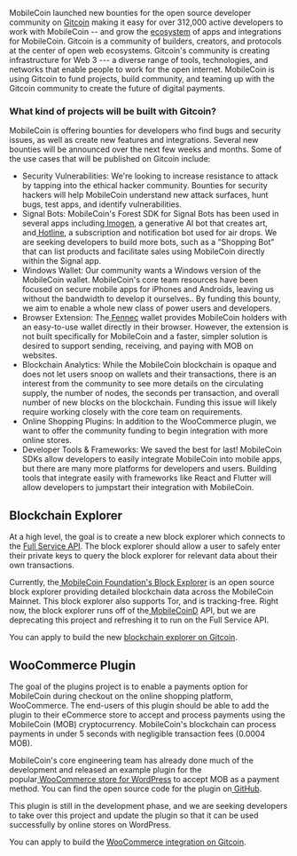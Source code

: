 MobileCoin launched new bounties for the open source developer community on [Gitcoin](https://gitcoin.co/mobilecoinofficial/bounties) making it easy for over 312,000 active developers to work with MobileCoin -- and grow the [ecosystem](https://developers.mobilecoin.com/ecosystem) of apps and integrations for MobileCoin. Gitcoin is a community of builders, creators, and protocols at the center of open web ecosystems. Gitcoin's community is creating infrastructure for Web 3 --- a diverse range of tools, technologies, and networks that enable people to work for the open internet. MobileCoin is using Gitcoin to fund projects, build community, and teaming up with the Gitcoin community to create the future of digital payments. 

### What kind of projects will be built with Gitcoin?

MobileCoin is offering bounties for developers who find bugs and security issues, as well as create new features and integrations. Several new bounties will be announced over the next few weeks and months. Some of the use cases that will be published on Gitcoin include:

-   Security Vulnerabilities: We're looking to increase resistance to attack by tapping into the ethical hacker community. Bounties for security hackers will help MobileCoin understand new attack surfaces, hunt bugs, test apps, and identify vulnerabilities.
-   Signal Bots: MobileCoin's Forest SDK for Signal Bots has been used in several apps including[ Imogen](https://developers.mobilecoin.com/ecosystem/imogen), a generative AI bot that creates art, and[ Hotline](https://developers.mobilecoin.com/ecosystem/hotline), a subscription and notification bot used for air drops. We are seeking developers to build more bots, such as a "Shopping Bot" that can list products and facilitate sales using MobileCoin directly within the Signal app. 
-   Windows Wallet: Our community wants a Windows version of the MobileCoin wallet. MobileCoin's core team resources have been focused on secure mobile apps for iPhones and Androids, leaving us without the bandwidth to develop it ourselves.. By funding this bounty, we aim to enable a whole new class of power users and developers. 
-   Browser Extension: The[ Fennec](https://developers.mobilecoin.com/ecosystem/fennec) wallet provides MobileCoin holders with an easy-to-use wallet directly in their browser. However, the extension is not built specifically for MobileCoin and a faster, simpler solution is desired to support sending, receiving, and paying with MOB on websites.
-   Blockchain Analytics: While the MobileCoin blockchain is opaque and does not let users snoop on wallets and their transactions, there is an interest from the community to see more details on the circulating supply, the number of nodes, the seconds per transaction, and overall number of new blocks on the blockchain. Funding this issue will likely require working closely with the core team on requirements.
-   Online Shopping Plugins: In addition to the WooCommerce plugin, we want to offer the community funding to begin integration with more online stores.
-   Developer Tools & Frameworks: We saved the best for last! MobileCoin SDKs allow developers to easily integrate MobileCoin into mobile apps, but there are many more platforms for developers and users. Building tools that integrate easily with frameworks like React and Flutter will allow developers to jumpstart their integration with MobileCoin.

Blockchain Explorer
-------------------

At a high level, the goal is to create a new block explorer which connects to the [Full Service API](https://developers.mobilecoin.com/guides/full-service-api/). The block explorer should allow a user to safely enter their private keys to query the block explorer for relevant data about their own transactions.

Currently, the[ MobileCoin Foundation's Block Explorer](https://developers.mobilecoin.com/ecosystem/block-explorer) is an open source block explorer providing detailed blockchain data across the MobileCoin Mainnet. This block explorer also supports Tor, and is tracking-free. Right now, the block explorer runs off of the[ MobileCoinD](https://developers.mobilecoin.com/guides/deprecated/mobilecoind/) API, but we are deprecating this project and refreshing it to run on the Full Service API.

You can apply to build the new [blockchain explorer on Gitcoin](https://gitcoin.co/issue/mobilecoinofficial/developer-grants/1/100028771). 

WooCommerce Plugin
------------------

The goal of the plugins project is to enable a payments option for MobileCoin during checkout on the online shopping platform, WooCommerce. The end-users of this plugin should be able to add the plugin to their eCommerce store to accept and process payments using the MobileCoin (MOB) cryptocurrency. MobileCoin's blockchain can process payments in under 5 seconds with negligible transaction fees (0.0004 MOB).

MobileCoin's core engineering team has already done much of the development and released an example plugin for the popular[ WooCommerce store for WordPress](https://developers.mobilecoin.com/ecosystem/woocommerce) to accept MOB as a payment method. You can find the open source code for the plugin on[ GitHub](https://github.com/mobilecoinofficial/mobilecoin-payments-plugin).

This plugin is still in the development phase, and we are seeking developers to take over this project and update the plugin so that it can be used successfully by online stores on WordPress.

You can apply to build the [WooCommerce integration on Gitcoin](https://gitcoin.co/issue/mobilecoinofficial/developer-grants/3/100028880).
